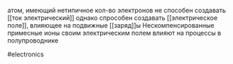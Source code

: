 атом, имеющий нетипичное кол-во электронов
не способен создавать [[ток электрический]]
однако спрособен создавать [[электрическое поле]], влияющее на подвижные [[заряд]]ы
Нескомпенсированные примесные ионы своим электрическим полем влияют на процессы в полупроводнике

#electronics